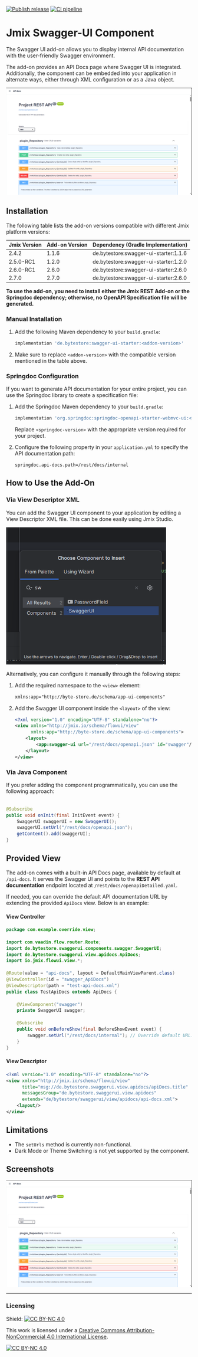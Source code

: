 [![Publish release](https://github.com/Gamer08YT/jmix-swagger-ui-addon/actions/workflows/release.yml/badge.svg)](https://github.com/Gamer08YT/jmix-swagger-ui-addon/actions/workflows/release.yml) [![CI pipeline](https://github.com/Gamer08YT/jmix-swagger-ui-addon/actions/workflows/test.yml/badge.svg)](https://github.com/Gamer08YT/jmix-swagger-ui-addon/actions/workflows/test.yml)

# Jmix Swagger-UI Component

The Swagger UI add-on allows you to display internal API documentation with the user-friendly Swagger environment.

The add-on provides an API Docs page where Swagger UI is integrated. Additionally, the component can be embedded into
your application in alternate ways, either through XML configuration or as a Java object.

![Swagger UI Component](assets/img/swagger-ui.png)

## Installation

The following table lists the add-on versions compatible with different Jmix platform versions:

| Jmix Version | Add-on Version | Dependency (Gradle Implementation)    |
|--------------|----------------|---------------------------------------|
| 2.4.2        | 1.1.6          | de.bytestore:swagger-ui-starter:1.1.6 |
| 2.5.0-RC1    | 1.2.0          | de.bytestore:swagger-ui-starter:1.2.0 |
| 2.6.0-RC1    | 2.6.0          | de.bytestore:swagger-ui-starter:2.6.0 |
| 2.7.0    | 2.7.0          | de.bytestore:swagger-ui-starter:2.6.0 |

**To use the add-on, you need to install either the Jmix REST Add-on or the Springdoc dependency; otherwise, no OpenAPI
Specification file will be generated.**

### Manual Installation

1. Add the following Maven dependency to your `build.gradle`:
    ```groovy
    implementation 'de.bytestore:swagger-ui-starter:<addon-version>'
    ```

2. Make sure to replace `<addon-version>` with the compatible version mentioned in the table above.

### Springdoc Configuration

If you want to generate API documentation for your entire project, you can use the Springdoc library to create a
specification file:

1. Add the Springdoc Maven dependency to your `build.gradle`:
    ```groovy
    implementation 'org.springdoc:springdoc-openapi-starter-webmvc-ui:<springdoc-version>'
    ```

   Replace `<springdoc-version>` with the appropriate version required for your project.

2. Configure the following property in your `application.yml` to specify the API documentation path:
    ```properties
    springdoc.api-docs.path=/rest/docs/internal
    ```

## How to Use the Add-On

### Via View Descriptor XML

You can add the Swagger UI component to your application by editing a View Descriptor XML file. This can be done easily
using Jmix Studio.

![Add via Studio](assets/img/studio.png)

Alternatively, you can configure it manually through the following steps:

1. Add the required namespace to the `<view>` element:
    ```xml
    xmlns:app="http://byte-store.de/schema/app-ui-components"
    ```

2. Add the Swagger UI component inside the `<layout>` of the view:
    ```xml
    <?xml version="1.0" encoding="UTF-8" standalone="no"?>
    <view xmlns="http://jmix.io/schema/flowui/view"
          xmlns:app="http://byte-store.de/schema/app-ui-components">
        <layout>
            <app:swagger-ui url="/rest/docs/openapi.json" id="swagger"/>
        </layout>
    </view>
    ```

### Via Java Component

If you prefer adding the component programmatically, you can use the following approach:

```java

@Subscribe
public void onInit(final InitEvent event) {
    SwaggerUI swaggerUI = new SwaggerUI();
    swaggerUI.setUrl("/rest/docs/openapi.json");
    getContent().add(swaggerUI);
}
```

## Provided View

The add-on comes with a built-in API Docs page, available by default at `/api-docs`. It serves the Swagger UI and points
to the **REST API documentation** endpoint located at `/rest/docs/openapiDetailed.yaml`.

If needed, you can override the default API documentation URL by extending the provided `ApiDocs` view. Below is an
example:

#### View Controller

```java
package com.example.override.view;

import com.vaadin.flow.router.Route;
import de.bytestore.swaggerui.components.swagger.SwaggerUI;
import de.bytestore.swaggerui.view.apidocs.ApiDocs;
import io.jmix.flowui.view.*;

@Route(value = "api-docs", layout = DefaultMainViewParent.class)
@ViewController(id = "swagger_ApiDocs")
@ViewDescriptor(path = "test-api-docs.xml")
public class TestApiDocs extends ApiDocs {

    @ViewComponent("swagger")
    private SwaggerUI swagger;

    @Subscribe
    public void onBeforeShow(final BeforeShowEvent event) {
        swagger.setUrl("/rest/docs/internal"); // Override default URL.
    }
}
```

#### View Descriptor

```xml
<?xml version="1.0" encoding="UTF-8" standalone="no"?>
<view xmlns="http://jmix.io/schema/flowui/view"
      title="msg://de.bytestore.swaggerui.view.apidocs/apiDocs.title"
      messagesGroup="de.bytestore.swaggerui.view.apidocs"
      extends="de/bytestore/swaggerui/view/apidocs/api-docs.xml">
    <layout/>
</view>
```

## Limitations

- The `setUrls` method is currently non-functional.
- Dark Mode or Theme Switching is not yet supported by the component.

## Screenshots

![Swagger UI Component](assets/img/swagger-ui.png)

---

### Licensing

Shield: [![CC BY-NC 4.0][cc-by-nc-shield]][cc-by-nc]

This work is licensed under a [Creative Commons Attribution-NonCommercial 4.0 International License][cc-by-nc].

[![CC BY-NC 4.0][cc-by-nc-image]][cc-by-nc]

[cc-by-nc]: https://creativecommons.org/licenses/by-nc/4.0/

[cc-by-nc-image]: https://licensebuttons.net/l/by-nc/4.0/88x31.png

[cc-by-nc-shield]: https://img.shields.io/badge/License-CC%20BY--NC%204.0-lightgrey.svg
